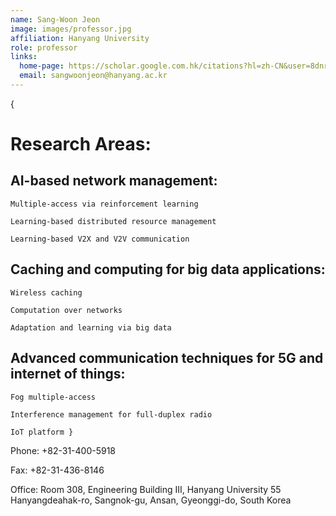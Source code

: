 ```yaml
---
name: Sang-Woon Jeon
image: images/professor.jpg
affiliation: Hanyang University
role: professor
links:
  home-page: https://scholar.google.com.hk/citations?hl=zh-CN&user=8dnrnzsAAAAJ
  email: sangwoonjeon@hanyang.ac.kr
---
```

{
# Research Areas:
## AI-based network management:
    Multiple-access via reinforcement learning 

    Learning-based distributed resource management

    Learning-based V2X and V2V communication

## Caching and computing for big data applications:

    Wireless caching 

    Computation over networks

    Adaptation and learning via big data

## Advanced communication techniques for 5G and internet of things:

    Fog multiple-access

    Interference management for full-duplex radio

    IoT platform }

Phone: +82-31-400-5918

Fax: +82-31-436-8146

Office: Room 308, Engineering Building III, Hanyang University 55 Hanyangdeahak-ro, Sangnok-gu, Ansan, Gyeonggi-do, South Korea
